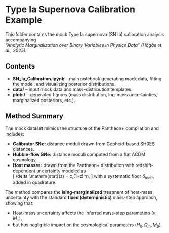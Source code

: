 # Type Ia Supernova Calibration Example

This folder contains the mock Type Ia supernova (SN Ia) calibration analysis accompanying  
*“Analytic Marginalization over Binary Variables in Physics Data” (Högås et al., 2025).*

## Contents
- **SN_Ia_Calibration.ipynb** – main notebook generating mock data, fitting the model, and visualizing posterior distributions.  
- **data/** – input mock data and mass-distribution templates.  
- **plots/** – generated figures (mass distribution, log-mass uncertainties, marginalized posteriors, etc.).

## Method Summary
The mock dataset mimics the structure of the Pantheon+ compilation and includes:
- **Calibrator SNe:** distance moduli drawn from Cepheid-based SH0ES distances.  
- **Hubble-flow SNe:** distance moduli computed from a flat ΛCDM cosmology.  
- **Host masses:** drawn from the Pantheon+ distribution with redshift-dependent uncertainty modeled as  
  \[
  \delta_\mathrm{stat}(z) = c\,(1+z)^n,
  \]
  with a systematic floor $\delta_\mathrm{meth}$ added in quadrature.

The method compares the **Ising-marginalized** treatment of host-mass uncertainty with the standard **fixed (deterministic)** mass-step approach, showing that:
- Host-mass uncertainty affects the inferred mass-step parameters $(\gamma, M_\star)$,  
- but has negligible impact on the cosmological parameters $(H_0, \Omega_m, M_B)$.
